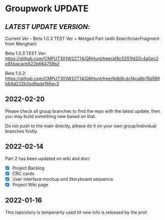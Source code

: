 # Groupwork UPDATE

## *LATEST UPDATE VERSION*:
Current Ver -  Beta 1.0.3 TEST Ver + Merged Part (with SearchUserFragment from Menghan)

Beta 1.0.3 TEST Ver:
https://github.com/CMPUT301W22T14/QRHunt/tree/af6c5251fd32c4a0ec2e85bacacb522b664759b2

Beta 1.0.2: 
https://github.com/CMPUT301W22T14/QRHunt/tree/6db9cdcf4ca6b76d189b64d222b2ed9ade166ec3


## 2022-02-20
Please check all group branches to find the repo with the latest update, then you may build something new based on that.

Do not push to the main directly, please do it on your own group/individual branches firstly.

## 2022-02-14
Part 2 has been updated on wiki and doc/
- [x] Project Backlog
- [x] CRC cards
- [x] User Interface mockup and Storyboard sequence
- [x] Project Wiki page

## 2022-01-16
This repository is temporarily used till new info is released by the prof.



